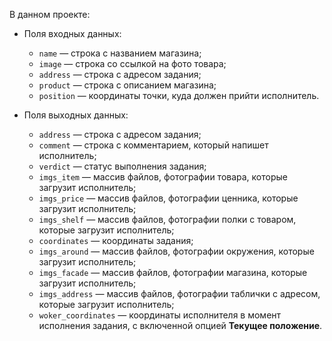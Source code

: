 
В данном проекте:

- Поля входных данных:
    
    - `name` — строка с названием магазина;
    - `image` — строка со ссылкой на фото товара;
    - `address` — строка с адресом задания;
    - `product` — строка с описанием магазина;
    - `position` — координаты точки, куда должен прийти исполнитель.
    
- Поля выходных данных:
    
    - `address` — строка с адресом задания;
    - `comment` — строка с комментарием, который напишет исполнитель;
    - `verdict` — статус выполнения задания;
    - `imgs_item` — массив файлов, фотографии товара, которые загрузит исполнитель;
    - `imgs_price` — массив файлов, фотографии ценника, которые загрузит исполнитель;
    - `imgs_shelf` — массив файлов, фотографии полки с товаром, которые загрузит исполнитель;
    - `coordinates` — координаты задания;
    - `imgs_around` — массив файлов, фотографии окружения, которые загрузит исполнитель;
    - `imgs_facade` — массив файлов, фотографии магазина, которые загрузит исполнитель;
    - `imgs_address` — массив файлов, фотографии таблички с адресом, которые загрузит исполнитель;
    - `woker_coordinates` — координаты исполнителя в момент исполнения задания, с включенной опцией **Текущее положение**.
    
